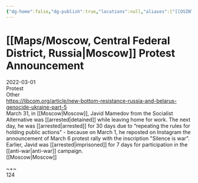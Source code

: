 ```yaml
---
{"dg-home":false,"dg-publish":true,"locations":null,"aliases":["[[OSINT Project/Maps/Moscow, Central Federal District, Russia|Moscow]] Protest Announcement"],"location":null,"title":"[[OSINT Project/Maps/Moscow, Central Federal District, Russia|Moscow]] Protest Announcement","tag":"protest","date":"2022-03-01","linter-yaml-title-alias":"[[OSINT Project/Maps/Moscow, Central Federal District, Russia|Moscow]] Protest Announcement","permalink":"/moscow-protest-announcement/","dgHomeLink":true,"dgPassFrontmatter":true}
---
```



# [[Maps/Moscow, Central Federal District, Russia|Moscow]] Protest Announcement

2022-03-01  
Protest  
Other  
https://libcom.org/article/new-bottom-resistance-russia-and-belarus-genocide-ukraine-part-5  
March 31, in [[Moscow|Moscow]], Javid Mamedov from the Socialist Alternative was [[arrested|detained]] while leaving home for work. The next day, he was [[arrested|arrested]] for 30 days due to “repeating the rules for holding public actions" - because on March 1, he reposted on Instagram the announcement of March 6 protest rally with the inscription "Silence is war". Earlier, Javid was [[arrested|imprisoned]] for 7 days for participation in the [[anti-war|anti-war]] campaign.  
[[Moscow|Moscow]]

~+~  
124
